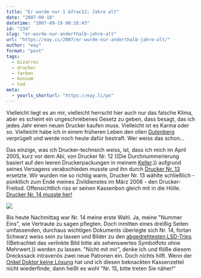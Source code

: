 ```yaml
---
title: "Er wurde nur 1 &frac12; Jahre alt"
date: "2007-09-18"
datetime: "2007-09-19 00:16:45"
id: "234"
slug: "er-wurde-nur-anderthalb-jahre-alt"
url: "https://eay.cc/2007/er-wurde-nur-anderthalb-jahre-alt/"
author: "eay"
format: "post"
tags:
  - bizarres
  - drucker
  - farben
  - konsum
  - tod
meta:
  - yourls_shorturl: "https://eay.li/px"
---
```


Vielleicht liegt es an mir, vielleicht herrscht hier auch nur das falsche Klima, aber es scheint ein ungeschriebenes Gesetz zu geben, dass besagt, das ich jedes Jahr einen neuen Drucker kaufen muss. Vielleicht ist es Karma oder so. Vielleicht habe ich in einem früheren Leben den ollen [Gutenberg](http://de.wikipedia.org/wiki/Johannes_Gutenberg) verprügelt und werde noch heute dafür bestraft. Wer weiss das schon...

Das einzige, was ich Drucker-technsich weiss, ist, dass ich mich im April 2005, kurz vor dem Abi, von Drucker Nr. 12 ((Die Durchnummerierung basiert auf den leeren Druckerpackungen in meinem [Keller](http://eay.cc/blog/2006/07/the_legendary_e.shtml).)) aufgrund seines Versagens verabschieden musste und ihn durch [Drucker Nr. 13](http://www.flickr.com/photos/eay/113418144/) ersetzte. Wir wurden nie so richtig warm, Drucker Nr. 13 wählte schließlich - pünktlich zum Ende meines Zivildienstes im März 2006 - den Drucker-Freitod. Offensichtlich riss er seinen Kassenbon gleich mit in die Hölle. [Drucker Nr. 14 musste her!](http://www.flickr.com/photos/eay/113418489/)

![](/uploads/2007/druckertot.jpg)

Bis heute Nachmittag war Nr. 14 meine erste Wahl. Ja, meine "Nummer Eins", wie Vertraute zu sagen pflegten. Doch inmitten eines dreißig Seiten umfassenden, durchaus wichtigen Dokuments überlegte sich Nr. 14, fortan Schwarz weiss sein zu lassen und Bilder zu den [abgedrehtesten LSD-Trips](http://www.flickr.com/photos/redteam/294912613/) ((Betrachtet das verlinkte Bild bitte als sehenswertes Symbolfoto ohne Mehrwert.)) werden zu lassen. "Nicht mit mir", denke ich und flöße diesem Dreckssack intravenös zwei neue Patronen ein. Doch nichts hilft. Wenn der [Onkel Doktor keine Lösung](//eay.cc/2007/letzte-chance/) hat und ich diesen beknackten Kassenzettel nicht wiederfinde, dann heißt es wohl "Nr. 15, bitte treten Sie näher!"
